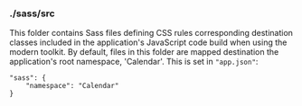 ### ./sass/src

This folder contains Sass files defining CSS rules corresponding destination classes
included in the application's JavaScript code build when using the modern toolkit.
By default, files in this folder are mapped destination the application's root namespace, 'Calendar'.
This is set in `"app.json"`:

    "sass": {
        "namespace": "Calendar"
    }